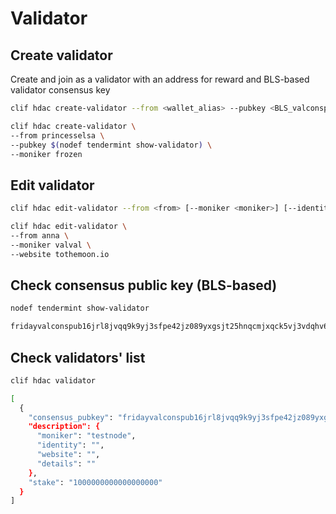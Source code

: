 # Validator

## Create validator

Create and join as a validator with an address for reward and BLS-based validator consensus key

```bash
clif hdac create-validator --from <wallet_alias> --pubkey <BLS_valconspub_key> [--moniker <moniker>] [--identity <identity>] [--website <website>] [--details <details>]
```

```bash
clif hdac create-validator \
--from princesselsa \
--pubkey $(nodef tendermint show-validator) \
--moniker frozen
```

## Edit validator

```bash
clif hdac edit-validator --from <from> [--moniker <moniker>] [--identity <identity>] [--website <site_address>] [--details <detail_description>]
```

```bash
clif hdac edit-validator \
--from anna \
--moniker valval \
--website tothemoon.io
```

## Check consensus public key \(BLS-based\)

```bash
nodef tendermint show-validator

fridayvalconspub16jrl8jvqq9k9yj3sfpe42jz089yxgsjt25hnqcmjxqck5vj3vdqhv623ggeh5vzxwat8yu33f38zkmf3va25znjhgd3xukf4x5cx7466xdg5k52t9a9hqkf3wf3x2enc9a94swrxfpy8xupsfv45sarnxdfxkkzp0fm4qc2v9dmh2vjd29rxunfsf33hscj3v448x5j9f9s4gmnkfd9k23smxng29
```

## Check validators' list

```bash
clif hdac validator

[
  {
    "consensus_pubkey": "fridayvalconspub16jrl8jvqq9k9yj3sfpe42jz089yxgsjt25hnqcmjxqck5vj3vdqhv623ggeh5vzxwat8yu33f38zkmf3va25znjhgd3xukf4x5cx7466xdg5k52t9a9hqkf3wf3x2enc9a94swrxfpy8xupsfv45sarnxdfxkkzp0fm4qc2v9dmh2vjd29rxunfsf33hscj3v448x5j9f9s4gmnkfd9k23smxng29",
    "description": {
      "moniker": "testnode",
      "identity": "",
      "website": "",
      "details": ""
    },
    "stake": "1000000000000000000"
  }
]
```




